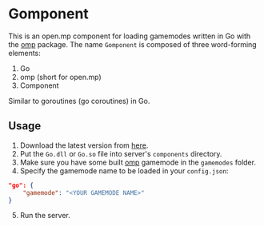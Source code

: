 Gomponent
==================================

This is an open.mp component for loading gamemodes written in Go with the [omp](https://github.com/kodeyeen/omp) package.
The name `Gomponent` is composed of three word-forming elements:
1. Go
2. omp (short for open.mp)
3. Component

Similar to goroutines (go coroutines) in Go.

## Usage

1. Download the latest version from [here](https://github.com/kodeyeen/gomponent/releases/latest).
2. Put the `Go.dll` or `Go.so` file into server's `components` directory.
3. Make sure you have some built [omp](https://github.com/kodeyeen/omp) gamemode in the `gamemodes` folder.
4. Specify the gamemode name to be loaded in your `config.json`:

```json
"go": {
    "gamemode": "<YOUR GAMEMODE NAME>"
}
```

5. Run the server.
